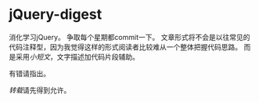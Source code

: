 jQuery-digest
=============

消化学习jQuery。
争取每个星期都commit一下。
文章形式将不会是以往常见的代码注释型，因为我觉得这样的形式阅读者比较难从一个整体把握代码思路。
而是采用*小短文*，文字描述加代码片段辅助。


有错请指出。

*转载*请先得到允许。
